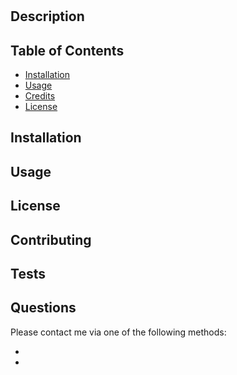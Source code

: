 # <Your-Project-Title>

## Description
## Table of Contents 
- [Installation](#installation)
- [Usage](#usage)
- [Credits](#credits)
- [License](#license)

## Installation

## Usage

## License

## Contributing 

## Tests

## Questions
 Please contact me via one of the following methods: 
 
 *
 * 